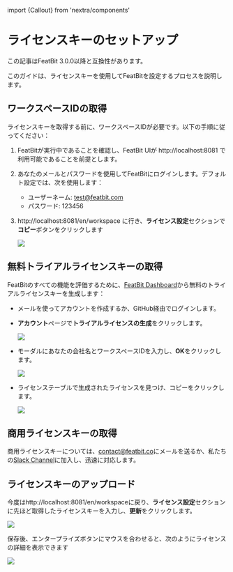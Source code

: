 import {Callout} from 'nextra/components'

# ライセンスキーのセットアップ

<Callout type="info">
  この記事はFeatBit 3.0.0以降と互換性があります。
</Callout>

このガイドは、ライセンスキーを使用してFeatBitを設定するプロセスを説明します。

## ワークスペースIDの取得

ライセンスキーを取得する前に、ワークスペースIDが必要です。以下の手順に従ってください：

1. FeatBitが実行中であることを確認し、FeatBit UIが http://localhost:8081 で利用可能であることを前提とします。
2. あなたのメールとパスワードを使用してFeatBitにログインします。デフォルト設定では、次を使用します：
   - ユーザーネーム: test@featbit.com
   - パスワード: 123456
  
3. http://localhost:8081/en/workspace に行き、**ライセンス設定**セクションで**コピー**ボタンをクリックします
   
   ![](./assets/workspaceid.png)

## 無料トライアルライセンスキーの取得

FeatBitのすべての機能を評価するために、[FeatBit Dashboard](https://dashboard.featbit.co/account)から無料のトライアルライセンスキーを生成します：

- メールを使ってアカウントを作成するか、GitHub経由でログインします。
- **アカウント**ページで**トライアルライセンスの生成**をクリックします。

  ![](./assets/request-trial-license1.png)
- モーダルにあなたの会社名とワークスペースIDを入力し、**OK**をクリックします。

  ![](./assets/request-trial-license2.png)
- ライセンステーブルで生成されたライセンスを見つけ、コピーをクリックします。

  ![](./assets/request-trial-license3.png)

## 商用ライセンスキーの取得

商用ライセンスキーについては、[contact@featbit.co](mailto:contact@featbit.co)にメールを送るか、私たちの[Slack Channel](https://join.slack.com/t/featbit/shared_invite/zt-1ew5e2vbb-x6Apan1xZOaYMnFzqZkGNQ)に加入し、迅速に対応します。
## ライセンスキーのアップロード

今度はhttp://localhost:8081/en/workspaceに戻り、**ライセンス設定**セクションに先ほど取得したライセンスキーを入力し、**更新**をクリックします。

![](./assets/save_license_key.png)

保存後、エンタープライズボタンにマウスを合わせると、次のようにライセンスの詳細を表示できます

![](./assets/check-license.png)
